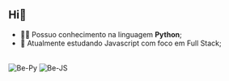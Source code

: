 ## Hi👋
- 👨‍💻 Possuo conhecimento na linguagem **Python**;
- 🌱 Atualmente estudando Javascript com foco em Full Stack;

<div style="display: inline_block"><br>
  <img align="center" alt="Be-Py" src="https://img.shields.io/badge/Python-3776AB?style=for-the-badge&logo=python&logoColor=white"/>
  <img align="center" alt="Be-JS" src="https://img.shields.io/badge/JavaScript-323330?style=for-the-badge&logo=javascript&logoColor=F7DF1E"/>
  
<!--
# 👋 Olá, eu sou Bruno Erick

Desenvolvedor **Full Stack** em transição de carreira, apaixonado por tecnologia, automação e desenvolvimento web. Tenho experiência prática em projetos que unem eficiência operacional e inovação, especialmente nos contextos administrativo e educacional.

- 👨‍💻 Possuo conhecimento nas linguagens **JavaScript, Python, Java, PHP, ReactJS, Node.js, WordPress e Bootstrap**;
- 🚀 Busco integrar equipes de tecnologia para contribuir com entregas de impacto e seguir evoluindo como Full Stack Developer;
- 🌱 Atualmente estudando React com foco em Full Stack com NodeJS;
- 🤝 Aberto a colaborar com outros devs e participar de projetos desafiadores;
- 🎮 Me interesso também por jogos competitivos como **CS, Valorant e LoL**;
- 📫 Entre em contato: br.ericktk@gmail.com | [LinkedIn](https://www.linkedin.com/in/brunoerick-desenvolvedor-back-end/)

<div style="display: inline_block;">
  <a href="https://github.com/bericktk">
    <img height="165em" src="https://github-readme-stats.vercel.app/api?username=bericktk&show_icons=true&theme=transparent"/>
    <img height="165em" src="https://github-readme-stats.vercel.app/api/top-langs/?username=bericktk&size_weight=0.5&count_weight=0.5&theme=transparent&layout=compact"/>
  </a>
</div>

<div style="display: inline_block"><br>
  <img align="center" alt="Be-Py" src="https://img.shields.io/badge/Python-3776AB?style=for-the-badge&logo=python&logoColor=white"/>
  <img align="center" alt="Be-JS" src="https://img.shields.io/badge/JavaScript-323330?style=for-the-badge&logo=javascript&logoColor=F7DF1E"/>
  <img align="center" alt="Be-Java" src="https://img.shields.io/badge/Java-ED8B00?style=for-the-badge&logo=java&logoColor=white"/>
  <img align="center" alt="Be-HTML" src="https://img.shields.io/badge/HTML5-E34F26?style=for-the-badge&logo=html5&logoColor=white"/>
  <img align="center" alt="Be-CSS" src="https://img.shields.io/badge/CSS3-1572B6?style=for-the-badge&logo=css3&logoColor=white"/>
  <img align="center" alt="Be-PHP" src="https://img.shields.io/badge/PHP-777BB4?style=for-the-badge&logo=php&logoColor=white"/>
  <img align="center" alt="Be-BS" src="https://img.shields.io/badge/Bootstrap-563D7C?style=for-the-badge&logo=bootstrap&logoColor=white"/>
  <img align="center" alt="Be-React" src="https://img.shields.io/badge/React-20232A?style=for-the-badge&logo=react&logoColor=61DAFB"/>
  <img align="center" alt="Be-Node" src="https://img.shields.io/badge/Node.js-43853D?style=for-the-badge&logo=node.js&logoColor=white"/>
  <img align="center" alt="Be-WordPress" src="https://img.shields.io/badge/WordPress-21759B?style=for-the-badge&logo=wordpress&logoColor=white"/>
</div>
**Qxcyll/Qxcyll** is a ✨ _special_ ✨ repository because its `README.md` (this file) appears on your GitHub profile.

Here are some ideas to get you started:

- 🔭 I’m currently working on ...
- 🌱 I’m currently learning ...
- 👯 I’m looking to collaborate on ...
- 🤔 I’m looking for help with ...
- 💬 Ask me about ...
- 📫 How to reach me: ...
- 😄 Pronouns: ...
- ⚡ Fun fact: ...
-->
